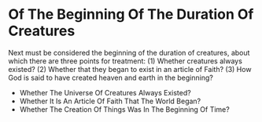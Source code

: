 # Of The Beginning Of The Duration Of Creatures

Next must be considered the beginning of the duration of creatures, about which there are three points for treatment:
(1) Whether creatures always existed?
(2) Whether that they began to exist in an article of Faith?
(3) How God is said to have created heaven and earth in the beginning?

* Whether The Universe Of Creatures Always Existed?
* Whether It Is An Article Of Faith That The World Began?
* Whether The Creation Of Things Was In The Beginning Of Time?